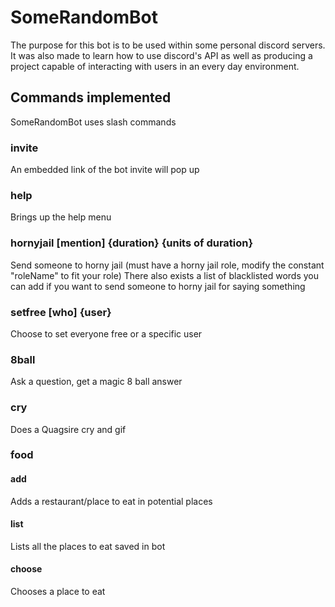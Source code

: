 # SomeRandomBot

The purpose for this bot is to be used within some personal discord servers. It was also made to learn how to use discord's API as well as producing a project capable of interacting with users in an every day environment.

## Commands implemented

SomeRandomBot uses slash commands

### invite

An embedded link of the bot invite will pop up

### help

Brings up the help menu

### hornyjail [mention] {duration} {units of duration}

Send someone to horny jail (must have a horny jail role, modify the constant "roleName" to fit your role)
There also exists a list of blacklisted words you can add if you want to send someone to horny jail for saying something

### setfree [who] {user}

Choose to set everyone free or a specific user

### 8ball

Ask a question, get a magic 8 ball answer

### cry

Does a Quagsire cry and gif

### food

#### add

Adds a restaurant/place to eat in potential places

#### list

Lists all the places to eat saved in bot

#### choose

Chooses a place to eat